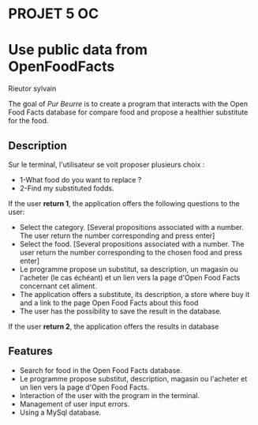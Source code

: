 # PROJET 5 OC
# Use public data from OpenFoodFacts

Rieutor sylvain

The goal of *Pur Beurre* is to create a program that interacts with the Open Food Facts database for compare food and propose a healthier substitute for the food.

## Description

Sur le terminal, l'utilisateur se voit proposer plusieurs choix :
* 1-What food do you want to replace ?
* 2-Find my substituted fodds.

If the user **return 1**,
the application offers the following questions to the user:

* Select the category. [Several propositions associated with a number. The user return the number corresponding and press enter]
* Select the food. [Several propositions associated with a number. The user return the number corresponding to the chosen food and press enter]
* Le programme propose un substitut, sa description, un magasin ou l'acheter (le cas échéant) et un lien vers la page d'Open Food Facts concernant cet aliment.
* The application offers a substitute, its description, a store where buy it and a link to the page Open Food Facts about this food
* The user has the possibility to save the result in the database.

If the user **return 2**,
the application offers the results in database

## Features

* Search for food in the Open Food Facts database.
* Le programme propose substitut, description, magasin ou l'acheter et un lien vers la page d'Open Food Facts.
* Interaction of the user with the program in the terminal.
* Management of user input errors.
* Using a MySql database.